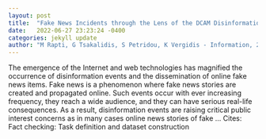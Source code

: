 ```yaml
---
layout: post
title:  "Fake News Incidents through the Lens of the DCAM Disinformation Blueprint"
date:   2022-06-27 23:23:24 -0400
categories: jekyll update
author: "M Rapti, G Tsakalidis, S Petridou, K Vergidis - Information, 2022"
---
```

The emergence of the Internet and web technologies has magnified the occurrence of disinformation events and the dissemination of online fake news items. Fake news is a phenomenon where fake news stories are created and propagated online. Such events occur with ever increasing frequency, they reach a wide audience, and they can have serious real-life consequences. As a result, disinformation events are raising critical public interest concerns as in many cases online news stories of fake …
Cites: ‪Fact checking: Task definition and dataset construction‬  